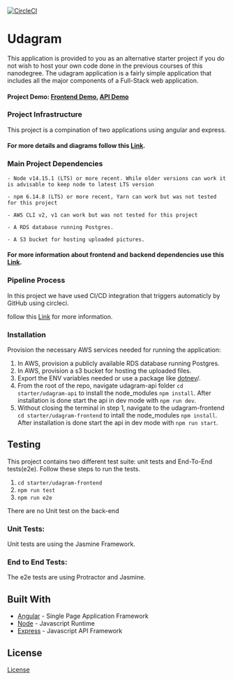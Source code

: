 [![CircleCI](https://dl.circleci.com/status-badge/img/gh/Abdolla25/deploy-udagram/tree/main.svg?style=svg)](https://dl.circleci.com/status-badge/redirect/gh/Abdolla25/deploy-udagram/tree/main)

# Udagram

This application is provided to you as an alternative starter project if you do not wish to host your own code done in the previous courses of this nanodegree. The udagram application is a fairly simple application that includes all the major components of a Full-Stack web application.


#### Project Demo: [Frontend Demo](http://udagram-235373009437.s3-website-us-east-1.amazonaws.com/), [API Demo](http://udagram-api-dev.eba-tqm2tvae.us-east-1.elasticbeanstalk.com/)

### Project Infrastructure

This project is a compination of two applications using angular and express.

#### For more details and diagrams follow this [Link](docs/infrastructure.md).

### Main Project Dependencies

```
- Node v14.15.1 (LTS) or more recent. While older versions can work it is advisable to keep node to latest LTS version

- npm 6.14.8 (LTS) or more recent, Yarn can work but was not tested for this project

- AWS CLI v2, v1 can work but was not tested for this project

- A RDS database running Postgres.

- A S3 bucket for hosting uploaded pictures.

```

#### For more information about frontend and backend dependencies use this [Link](docs/dependencies.md).

### Pipeline Process

In this project we have used CI/CD integration that triggers automaticly by GitHub using circleci.

follow this [Link](docs/pipeline.md) for more information.

### Installation

Provision the necessary AWS services needed for running the application:

1. In AWS, provision a publicly available RDS database running Postgres. <Place holder for link to classroom article>
1. In AWS, provision a s3 bucket for hosting the uploaded files. <Place holder for tlink to classroom article>
1. Export the ENV variables needed or use a package like [dotnev](https://www.npmjs.com/package/dotenv)/.
1. From the root of the repo, navigate udagram-api folder `cd starter/udagram-api` to install the node_modules `npm install`. After installation is done start the api in dev mode with `npm run dev`.
1. Without closing the terminal in step 1, navigate to the udagram-frontend `cd starter/udagram-frontend` to intall the node_modules `npm install`. After installation is done start the api in dev mode with `npm run start`.

## Testing

This project contains two different test suite: unit tests and End-To-End tests(e2e). Follow these steps to run the tests.

1. `cd starter/udagram-frontend`
1. `npm run test`
1. `npm run e2e`

There are no Unit test on the back-end

### Unit Tests:

Unit tests are using the Jasmine Framework.

### End to End Tests:

The e2e tests are using Protractor and Jasmine.

## Built With

- [Angular](https://angular.io/) - Single Page Application Framework
- [Node](https://nodejs.org) - Javascript Runtime
- [Express](https://expressjs.com/) - Javascript API Framework

## License

[License](LICENSE.txt)
